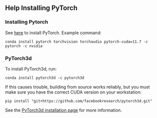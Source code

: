 
## Help Installing PyTorch

### Installing Pytorch

See [here](https://pytorch.org/get-started/locally/) to install PyTorch. Example command:

```
conda install pytorch torchvision torchaudio pytorch-cuda=11.7 -c pytorch -c nvidia
```

### PyTorch3d

To install PyTorch3d, run:

```
conda install pytorch3d -c pytorch3d
```

If this causes trouble, building from source works reliably, but you must make sure you have the correct CUDA version on your workstation:
```
pip install "git+https://github.com/facebookresearch/pytorch3d.git"
```

See the [PyTorch3d installation page](https://github.com/facebookresearch/pytorch3d/blob/main/INSTALL.md) for more information.


